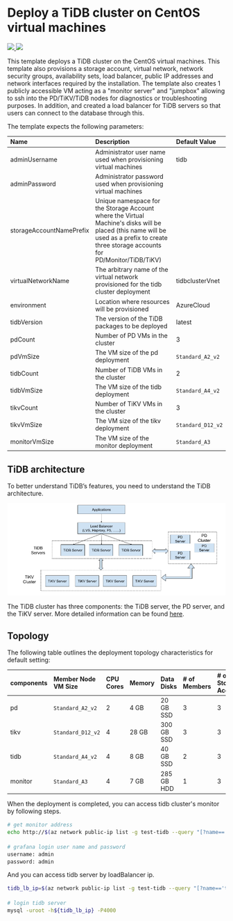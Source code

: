 # Deploy a TiDB cluster on CentOS virtual machines

<a href="https://portal.azure.com/#create/Microsoft.Template/uri/https%3A%2F%2Fraw.githubusercontent.com%2FAzure%2Fazure-quickstart-templates%2Fmaster%2Ftidb-cluster-on-centos%2Fazuredeploy.json" target="_blank">
  <img src="http://azuredeploy.net/deploybutton.png"/>
</a>
<a href="http://armviz.io/#/?load=https%3A%2F%2Fraw.githubusercontent.com%2FAzure%2Fazure-quickstart-templates%2Fmaster%2Ftidb-cluster-on-centos%2Fazuredeploy.json" target="_blank">
  <img src="http://armviz.io/visualizebutton.png"/>
</a>

This template deploys a TiDB cluster on the CentOS virtual machines. This template also provisions a storage account, virtual network, network security groups, availability sets, load balancer, public IP addresses and network interfaces required by the installation. The template also creates 1 publicly accessible VM acting as a "monitor server" and "jumpbox" allowing to ssh into the PD/TiKV/TiDB nodes for diagnostics or troubleshooting purposes. In addition, and created a load balancer for TiDB servers so that users can connect to the database through this.

The template expects the following parameters:

| Name   | Description | Default Value |
|:--- |:---|:---|
| adminUsername  | Administrator user name used when provisioning virtual machines | tidb |
| adminPassword  | Administrator password used when provisioning virtual machines | |
| storageAccountNamePrefix | Unique namespace for the Storage Account where the Virtual Machine's disks will be placed (this name will be used as a prefix to create three storage accounts for PD/Monitor/TiDB/TiKV) | |
| virtualNetworkName | The arbitrary name of the virtual network provisioned for the tidb cluster deployment | tidbclusterVnet |
| environment | Location where resources will be provisioned |AzureCloud|
| tidbVersion | The version of the TiDB packages to be deployed | latest |
| pdCount | Number of PD VMs in the cluster | 3 |
| pdVmSize | The VM size of the pd deployment | `Standard_A2_v2` |
| tidbCount | Number of TiDB VMs in the cluster | 2 |
| tidbVmSize | The VM size of the tidb deployment | `Standard_A4_v2` |
| tikvCount | Number of TiKV VMs in the cluster | 3 |
| tikvVmSize | The VM size of the tikv deployment | `Standard_D12_v2` |
| monitorVmSize | The VM size of the monitor deployment | `Standard_A3` |


## TiDB architecture
To better understand TiDB’s features, you need to understand the TiDB architecture.

![image alt text](images/tidb-architecture.png)

The TiDB cluster has three components: the TiDB server, the PD server, and the TiKV server. More detailed information can be found [here](https://github.com/pingcap/docs).

## Topology

The following table outlines the deployment topology characteristics for default setting:


| components | Member Node VM Size | CPU Cores | Memory | Data Disks | # of Members | # of Storage Accounts |
|:--- |:---|:---|:---|:---|:---|:---|
| pd | `Standard_A2_v2` | 2 | 4 GB | 20 GB SSD  | 3 | 3 |
| tikv | `Standard_D12_v2` | 4 | 28 GB | 300 GB SSD | 3 | 3 |
| tidb | `Standard_A4_v2` | 4 | 8 GB | 40 GB SSD  | 2 | 3 |
| monitor | `Standard_A3` | 4 | 7 GB | 285 GB HDD | 1 | 3 |

When the deployment is completed, you can access tidb cluster's monitor by following steps.

```bash
# get monitor address
echo http://$(az network public-ip list -g test-tidb --query "[?name=='pubip-monitor'].dnsSettings.fqdn" -otsv):3000

# grafana login user name and password
username: admin
password: admin
```
And you can access tidb server by loadBalancer ip.

```bash
tidb_lb_ip=$(az network public-ip list -g test-tidb --query "[?name=='tidb-lb-pubip'].ipAddress" -otsv)

# login tidb server
mysql -uroot -h${tidb_lb_ip} -P4000
```
